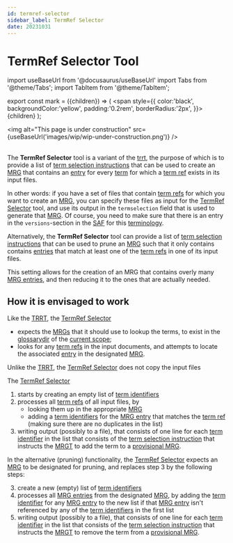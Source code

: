 ```yaml
---
id: termref-selector
sidebar_label: TermRef Selector
date: 20231031
---
```


# TermRef Selector Tool

import useBaseUrl from '@docusaurus/useBaseUrl'
import Tabs from '@theme/Tabs';
import TabItem from '@theme/TabItem';

export const mark = ({children}) => (
  <span style={{ color:'black', backgroundColor:'yellow', padding:'0.2rem', borderRadius:'2px', }}>
    {children}
  </span> );

<img
  alt="This page is under construction"
  src={useBaseUrl('images/wip/wip-under-construction.png')}
/><br/><br/>

The **TermRef Selector** tool is a variant of the [trrt](@), the purpose of which is to provide a list of [term selection instructions](@) that can be used to create an [MRG](@) that contains an [entry](mrg-entry@) for every [term](@) for which a [term ref](@) exists in its input files.

In other words: if you have a set of files that contain [term refs](@) for which you want to create an [MRG](@), you can specify these files as input for the [TermRef Selector](@) tool, and use its output in the `termselection` field that is used to generate that [MRG](@). Of course, you need to make sure that there is an entry in the `versions`-section in the [SAF](@) for this [terminology](@).

Alternatively, the **TermRef Selector** tool can provide a list of [term selection instructions](@) that can be used to prune an [MRG](@) such that it only contains contains [entries](mrg-entry@) that match at least one of the [term refs](@) in one of  its input files.

This setting allows for the creation of an MRG that contains overly many [MRG entries](@), and then reducing it to the ones that are actually needed.

## How it is envisaged to work

Like the [TRRT](@), the [TermRef Selector](@) 

- expects the [MRGs](@) that it should use to lookup the terms, to exist in the [glossarydir](@) of the [current scope](@);
- looks for any [term refs](@) in the input documents, and attempts to locate the associated [entry](mrg-entry@) in the designated [MRG](@).

Unlike the [TRRT](@), the [TermRef Selector](@) does not copy the input files

The [TermRef Selector](@) 
1. starts by creating an empty list of [term identifiers](@)
2. processes all [term refs](@) of all input files, by
    - looking them up in the appropriate [MRG](@)
    - adding a [term identifiers](@) for the [MRG entry](@) that matches the [term ref](@) (making sure there are no duplicates in the list)
3. writing output (possibly to a file), that consists of one line for each [term identifier](@) in the list that consists of the [term selection instruction](@) that instructs the [MRGT](@) to add the term to a [provisional MRG](@).

In the alternative (pruning) functionality, the [TermRef Selector](@) expects an [MRG](@) to be designated for pruning, and replaces step 3 by the following steps:

3. create a new (empty) list of [term identifiers](@)
4. processes all [MRG entries](@) from the designated [MRG](@), by adding the [term identifier](@) for any [MRG entry](@) to the new list if that [MRG entry](@) isn't referenced by any of the [term identifiers](@) in the first list
5. writing output (possibly to a file), that consists of one line for each [term identifier](@) in the list that consists of the [term selection instruction](@) that instructs the [MRGT](@) to remove the term from a [provisional MRG](@).